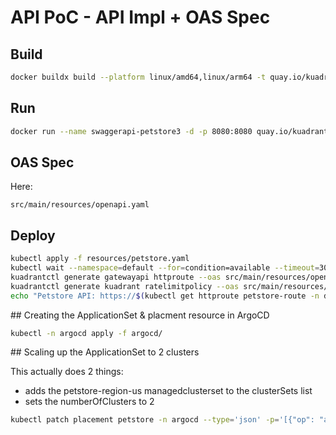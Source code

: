 # API PoC - API Impl + OAS Spec

## Build

```bash
docker buildx build --platform linux/amd64,linux/arm64 -t quay.io/kuadrant/petstore3:1.0.1 --push .
```


## Run
```bash
docker run --name swaggerapi-petstore3 -d -p 8080:8080 quay.io/kuadrant/petstore3:1.0.1
```


## OAS Spec

Here:

`src/main/resources/openapi.yaml`

## Deploy

```bash
kubectl apply -f resources/petstore.yaml
kubectl wait --namespace=default --for=condition=available --timeout=300s deployment/petstore
kuadrantctl generate gatewayapi httproute --oas src/main/resources/openapi.yaml | kubectl apply -f -
kuadrantctl generate kuadrant ratelimitpolicy --oas src/main/resources/openapi.yaml | kubectl apply -f -
echo "Petstore API: https://$(kubectl get httproute petstore-route -n default -o jsonpath='{.spec.hostnames[0]}')"
```

## Creating the ApplicationSet & placment resource in ArgoCD

```bash
kubectl -n argocd apply -f argocd/
```

## Scaling up the ApplicationSet to 2 clusters

This actually does 2 things:

* adds the petstore-region-us managedclusterset to the clusterSets list
* sets the numberOfClusters to 2

```bash
kubectl patch placement petstore -n argocd --type='json' -p='[{"op": "add", "path": "/spec/clusterSets/-", "value": "petstore-region-us"}, {"op": "replace", "path": "/spec/numberOfClusters", "value": 2}]'
```
